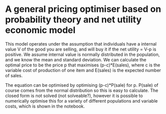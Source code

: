# A general pricing optimiser based on probability theory and net utility economic model

This model operates under the assumption that individuals have a internal value V of the good you are selling, and will buy it if the net utility = V-p is positive.
We assume internal value is normally distributed in the population, and we know the mean and standard deviation.
We can calculate the optimal price to be the price p that maximises (p-c)*E(sales), where c is the variable cost of production of one item and E(sales) is the expected number of sales.

The equation can be optimised by optimising (p-c)*P(sale) for p. P(sale) of course comes from the normal distribution so this is easy to calculate. The closed form is not solved (not solveable?), however it is possible to numerically optimise this for a variety of different populations and variable costs, which is shown in the notebook.
